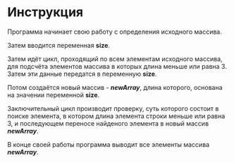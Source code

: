 # Инструкция
Программа начинает свою работу с определения исходного массива. 

Затем вводится переменная **size**.

Затем идёт цикл, проходящий по всем элементам исходного массива, для подсчёта элементов массива в которых длина меньше или равна 3. Затем эти данные передатся в переменную **size**.

Потом создаётся новый массив - **_newArray_**, длина которого, основана на значении переменной **size**.

Заключительный цикл производит проверку, суть которого состоит в поиске элемента, в котором длина элемента строки меньше или равна 3, и последующем переносе найденого элемента в новый массив **_newArray_**.

В конце своей работы программа выводит все элементы массива **_newArray_**.